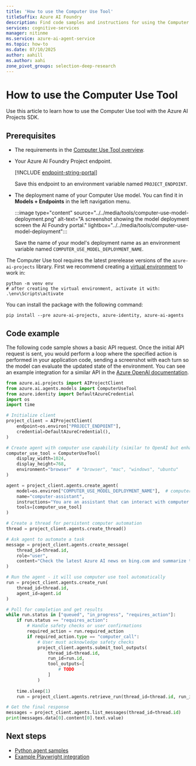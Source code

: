 ```yaml
---
title: 'How to use the Computer Use Tool'
titleSuffix: Azure AI Foundry
description: Find code samples and instructions for using the Computer Use model in the Azure AI Foundry Agent Service.
services: cognitive-services
manager: nitinme
ms.service: azure-ai-agent-service
ms.topic: how-to
ms.date: 07/10/2025
author: aahill
ms.author: aahi
zone_pivot_groups: selection-deep-research
---
```


# How to use the Computer Use Tool

Use this article to learn how to use the Computer Use tool with the Azure AI Projects SDK.

## Prerequisites

* The requirements in the [Computer Use Tool overview](./deep-research.md).
* Your Azure AI Foundry Project endpoint.

    
    [!INCLUDE [endpoint-string-portal](../../includes/endpoint-string-portal.md)]

    Save this endpoint to an environment variable named `PROJECT_ENDPOINT`.

* The deployment name of your Computer Use model. You can find it in **Models + Endpoints** in the left navigation menu.

   :::image type="content" source="../../media/tools/computer-use-model-deployment.png" alt-text="A screenshot showing the model deployment screen the AI Foundry portal." lightbox="../../media/tools/computer-use-model-deployment":::
    
    Save the name of your model's deployment name as an environment variable named `COMPUTER_USE_MODEL_DEPLOYMENT_NAME`.

The Computer Use tool requires the latest prerelease versions of the `azure-ai-projects` library. First we recommend creating a [virtual environment](https://docs.python.org/3/library/venv.html) to work in:

```console
python -m venv env
# after creating the virtual environment, activate it with:
.\env\Scripts\activate
```

You can install the package with the following command:

```console
pip install --pre azure-ai-projects, azure-identity, azure-ai-agents 
```

## Code example

The following code sample shows a basic API request. Once the initial API request is sent, you would perform a loop where the specified action is performed in your application code, sending a screenshot with each turn so the model can evaluate the updated state of the environment. You can see an example integration for a similar API in the [Azure OpenAI documentation](../../../openai/how-to/computer-use.md#playwright-integration). 

```python
from azure.ai.projects import AIProjectClient
from azure.ai.agents.models import ComputerUseTool
from azure.identity import DefaultAzureCredential
import os
import time

# Initialize client
project_client = AIProjectClient(
    endpoint=os.environ["PROJECT_ENDPOINT"],
    credential=DefaultAzureCredential(),
)

# Create agent with computer use capability (similar to OpenAI but enhanced)
computer_use_tool = ComputerUseTool(
    display_width=1024,
    display_height=768,
    environment="browser"  # "browser", "mac", "windows", "ubuntu"
)

agent = project_client.agents.create_agent(
    model=os.environ["COMPUTER_USE_MODEL_DEPLOYMENT_NAME"],  # computer-capable model
    name="computer-assistant",
    instructions="You are an assistant that can interact with computer interfaces to help users automate tasks. Always take a screenshot first to understand the current state.",
    tools=[computer_use_tool]
)

# Create a thread for persistent computer automation
thread = project_client.agents.create_thread()

# Ask agent to automate a task
message = project_client.agents.create_message(
    thread_id=thread.id,
    role="user",
    content="Check the latest Azure AI news on bing.com and summarize the top 3 articles"
)

# Run the agent - it will use computer use tool automatically
run = project_client.agents.create_run(
    thread_id=thread.id,
    agent_id=agent.id
)

# Poll for completion and get results
while run.status in ["queued", "in_progress", "requires_action"]:
    if run.status == "requires_action":
        # Handle safety checks or user confirmations
        required_action = run.required_action
        if required_action.type == "computer_call":
            # User must acknowledge safety checks
            project_client.agents.submit_tool_outputs(
                thread_id=thread.id,
                run_id=run.id,
                tool_outputs=[
                    # TODO
                ]
            )
    
    time.sleep(1)
    run = project_client.agents.retrieve_run(thread_id=thread.id, run_id=run.id)

# Get the final response
messages = project_client.agents.list_messages(thread_id=thread.id)
print(messages.data[0].content[0].text.value) 
```

## Next steps

* [Python agent samples](https://github.com/azure-ai-foundry/foundry-samples/tree/main/samples/microsoft/python/getting-started-agents)
* [Example Playwright integration](../../../openai/how-to/computer-use.md#playwright-integration)